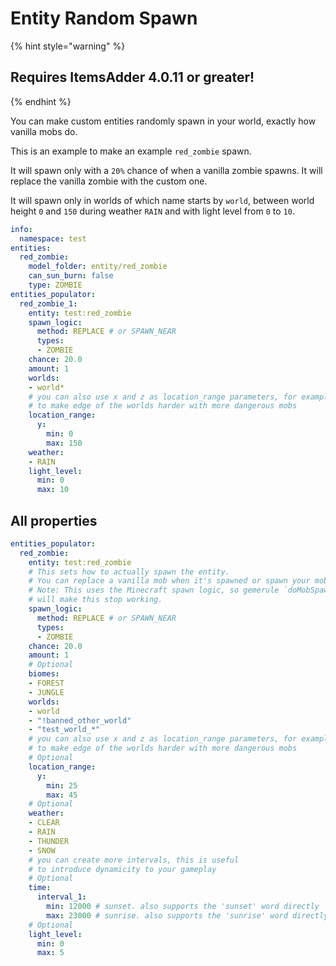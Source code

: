 # Entity Random Spawn

{% hint style="warning" %}
## Requires ItemsAdder 4.0.11 or greater!
{% endhint %}

You can make custom entities randomly spawn in your world, exactly how vanilla mobs do.

This is an example to make an example `red_zombie` spawn.

It will spawn only with a `20%` chance of when a vanilla zombie spawns. It will replace the vanilla zombie with the custom one.

It will spawn only in worlds of which name starts by `world`, between world height `0` and `150` during weather `RAIN` and with light level from `0` to `10`.

```yaml
info:
  namespace: test
entities:
  red_zombie:
    model_folder: entity/red_zombie
    can_sun_burn: false
    type: ZOMBIE
entities_populator:
  red_zombie_1:
    entity: test:red_zombie
    spawn_logic:
      method: REPLACE # or SPAWN_NEAR
      types:
      - ZOMBIE
    chance: 20.0
    amount: 1
    worlds:
    - world*
    # you can also use x and z as location_range parameters, for example
    # to make edge of the worlds harder with more dangerous mobs
    location_range:
      y:
        min: 0
        max: 150
    weather:
    - RAIN
    light_level:
      min: 0
      max: 10

```

## All properties

```yaml
entities_populator:
  red_zombie:
    entity: test:red_zombie
    # This sets how to actually spawn the entity. 
    # You can replace a vanilla mob when it's spawned or spawn your mob near it.
    # Note: This uses the Minecraft spawn logic, so gemerule `doMobSpawning false` 
    # will make this stop working.
    spawn_logic:
      method: REPLACE # or SPAWN_NEAR
      types:
      - ZOMBIE
    chance: 20.0
    amount: 1
    # Optional
    biomes:
    - FOREST
    - JUNGLE
    worlds:
    - world
    - "!banned_other_world"
    - "test_world_*"
    # you can also use x and z as location_range parameters, for example
    # to make edge of the worlds harder with more dangerous mobs
    # Optional
    location_range:
      y:
        min: 25
        max: 45
    # Optional
    weather:
    - CLEAR
    - RAIN
    - THUNDER
    - SNOW
    # you can create more intervals, this is useful 
    # to introduce dynamicity to your gameplay
    # Optional
    time:
      interval_1:
        min: 12000 # sunset. also supports the 'sunset' word directly
        max: 23000 # sunrise. also supports the 'sunrise' word directly
    # Optional
    light_level:
      min: 0
      max: 5
```
